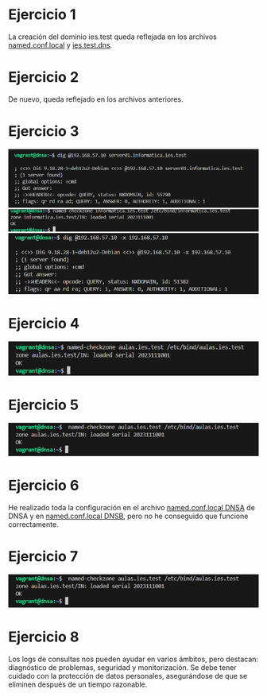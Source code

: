 # Ejercicio 1
La creación del dominio ies.test queda reflejada en los archivos [named.conf.local](./DNSA_config/named.conf.local) y [ies.test.dns](./DNSA_config/ies.test.dns).

# Ejercicio 2
De nuevo, queda reflejado en los archivos anteriores.

# Ejercicio 3
![e3_1](./img/e3_1.png)
![e3_2](./img/e3_2.png)
![e3_3](./img/e3_3.png)


# Ejercicio 4
![e4_1](./img/e4_1.png)


# Ejercicio 5
![e5_1](./img/e5_1.png)


# Ejercicio 6
He realizado toda la configuración en el archivo [named.conf.local DNSA](./DNSA_config/named.conf.local) de DNSA y en [named.conf.local DNSB](./DNSB_config/named.conf.local), pero no he conseguido que funcione correctamente.

# Ejercicio 7
![e5_1](./img/e5_1.png)



# Ejercicio 8
Los logs de consultas nos pueden ayudar en varios ámbitos, pero destacan: diagnóstico de problemas, seguridad y monitorización.
Se debe tener cuidado con la protección de datos personales, asegurándose de que se eliminen después de un tiempo razonable.